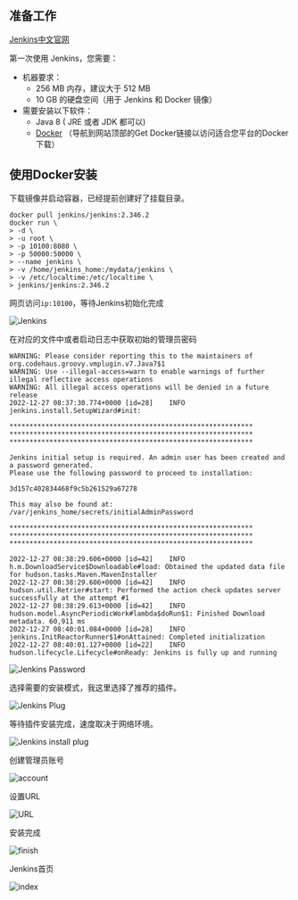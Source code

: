## 准备工作

[Jenkins中文官网](https://www.jenkins.io/zh/doc/pipeline/tour/getting-started/)

第一次使用 Jenkins，您需要：

- 机器要求：
  - 256 MB 内存，建议大于 512 MB
  - 10 GB 的硬盘空间（用于 Jenkins 和 Docker 镜像）
- 需要安装以下软件：
  - Java 8 ( JRE 或者 JDK 都可以)
  - [Docker](https://www.docker.com/) （导航到网站顶部的Get Docker链接以访问适合您平台的Docker下载）

## 使用Docker安装

下载镜像并启动容器，已经提前创建好了挂载目录。

```shell
docker pull jenkins/jenkins:2.346.2
docker run \
> -d \
> -u root \
> -p 10100:8080 \
> -p 50000:50000 \
> --name jenkins \
> -v /home/jenkins_home:/mydata/jenkins \
> -v /etc/localtime:/etc/localtime \
> jenkins/jenkins:2.346.2
```

网页访问`ip:10100`，等待Jenkins初始化完成

![Jenkins](https://cdn.jsdelivr.net/gh/kid-1412-ll/blog-imgbed@master/img/20221227164048.png)

在对应的文件中或者启动日志中获取初始的管理员密码

```shell
WARNING: Please consider reporting this to the maintainers of org.codehaus.groovy.vmplugin.v7.Java7$1
WARNING: Use --illegal-access=warn to enable warnings of further illegal reflective access operations
WARNING: All illegal access operations will be denied in a future release
2022-12-27 08:37:30.774+0000 [id=28]	INFO	jenkins.install.SetupWizard#init: 

*************************************************************
*************************************************************
*************************************************************

Jenkins initial setup is required. An admin user has been created and a password generated.
Please use the following password to proceed to installation:

3d157c402834468f9c5b261529a67278

This may also be found at: /var/jenkins_home/secrets/initialAdminPassword

*************************************************************
*************************************************************
*************************************************************

2022-12-27 08:38:29.606+0000 [id=42]	INFO	h.m.DownloadService$Downloadable#load: Obtained the updated data file for hudson.tasks.Maven.MavenInstaller
2022-12-27 08:38:29.606+0000 [id=42]	INFO	hudson.util.Retrier#start: Performed the action check updates server successfully at the attempt #1
2022-12-27 08:38:29.613+0000 [id=42]	INFO	hudson.model.AsyncPeriodicWork#lambda$doRun$1: Finished Download metadata. 60,911 ms
2022-12-27 08:40:01.084+0000 [id=28]	INFO	jenkins.InitReactorRunner$1#onAttained: Completed initialization
2022-12-27 08:40:01.127+0000 [id=22]	INFO	hudson.lifecycle.Lifecycle#onReady: Jenkins is fully up and running
```

![Jenkins Password](https://cdn.jsdelivr.net/gh/kid-1412-ll/blog-imgbed@master/img/20221227164223.png)

选择需要的安装模式，我这里选择了推荐的插件。

![Jenkins Plug](https://cdn.jsdelivr.net/gh/kid-1412-ll/blog-imgbed@master/img/20221227164548.png)

等待插件安装完成，速度取决于网络环境。

![Jenkins install plug](https://cdn.jsdelivr.net/gh/kid-1412-ll/blog-imgbed@master/img/20221227165041.png)

创建管理员账号

![account](https://cdn.jsdelivr.net/gh/kid-1412-ll/blog-imgbed@master/img/20221227165636.png)

设置URL

![URL](https://cdn.jsdelivr.net/gh/kid-1412-ll/blog-imgbed@master/img/20221227165806.png)

安装完成

![finish](https://cdn.jsdelivr.net/gh/kid-1412-ll/blog-imgbed@master/img/20221227165837.png)

Jenkins首页

![index](https://cdn.jsdelivr.net/gh/kid-1412-ll/blog-imgbed@master/img/20221227165926.png)